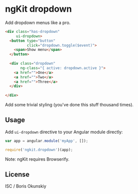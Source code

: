 # ngKit dropdown

Add dropdown menus like a pro.

```html
<div class="has-dropdown"
     ui-dropdown>
  <button type="button"
          click="dropdown.toggle($event)">
    <span>Show menu</span>
  </button>
  
  <div class="dropdown"
       ng-class="{ active: dropdown.active }">
    <a href="">One</a>
    <a href="">Two</a>
    <a href="">Three</a>
  </div>
  
</div>
```

Add some trivial styling (you've done this stuff thousand times).

## Usage

Add `ui-dropdown` directive to your Angular module directly:

```js
var app = angular.module('myApp', []);

require('ngkit.dropdown')(app);
```

Note: ngKit requires Browserify.

## License

ISC / Boris Okunskiy
